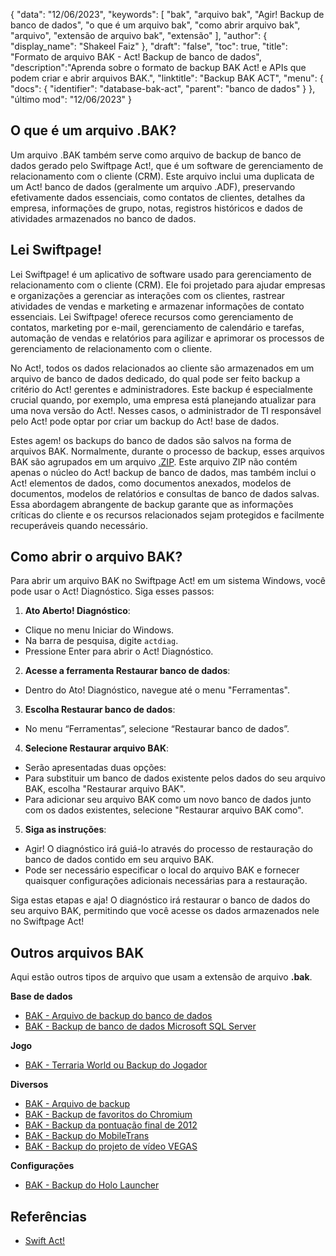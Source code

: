 {
"data": "12/06/2023",
  "keywords": [
"bak",
"arquivo bak",
"Agir! Backup de banco de dados",
"o que é um arquivo bak",
"como abrir arquivo bak",
"arquivo",
"extensão de arquivo bak",
"extensão"
],
  "author": {
"display_name": "Shakeel Faiz"
},
"draft": "false",
"toc": true,
"title": "Formato de arquivo BAK - Act! Backup de banco de dados",
  "description":"Aprenda sobre o formato de backup BAK Act! e APIs que podem criar e abrir arquivos BAK.",
"linktitle": "Backup BAK ACT",
  "menu": {
    "docs": {
      "identifier": "database-bak-act",
"parent": "banco de dados"
}
},
"último mod": "12/06/2023"
}

## O que é um arquivo .BAK?

Um arquivo .BAK também serve como arquivo de backup de banco de dados gerado pelo Swiftpage Act!, que é um software de gerenciamento de relacionamento com o cliente (CRM). Este arquivo inclui uma duplicata de um Act! banco de dados (geralmente um arquivo .ADF), preservando efetivamente dados essenciais, como contatos de clientes, detalhes da empresa, informações de grupo, notas, registros históricos e dados de atividades armazenados no banco de dados.

## Lei Swiftpage!

Lei Swiftpage! é um aplicativo de software usado para gerenciamento de relacionamento com o cliente (CRM). Ele foi projetado para ajudar empresas e organizações a gerenciar as interações com os clientes, rastrear atividades de vendas e marketing e armazenar informações de contato essenciais. Lei Swiftpage! oferece recursos como gerenciamento de contatos, marketing por e-mail, gerenciamento de calendário e tarefas, automação de vendas e relatórios para agilizar e aprimorar os processos de gerenciamento de relacionamento com o cliente.

No Act!, todos os dados relacionados ao cliente são armazenados em um arquivo de banco de dados dedicado, do qual pode ser feito backup a critério do Act! gerentes e administradores. Este backup é especialmente crucial quando, por exemplo, uma empresa está planejando atualizar para uma nova versão do Act!. Nesses casos, o administrador de TI responsável pelo Act! pode optar por criar um backup do Act! base de dados.

Estes agem! os backups do banco de dados são salvos na forma de arquivos BAK. Normalmente, durante o processo de backup, esses arquivos BAK são agrupados em um arquivo [.ZIP](/pt/compression/zip/). Este arquivo ZIP não contém apenas o núcleo do Act! backup de banco de dados, mas também inclui o Act! elementos de dados, como documentos anexados, modelos de documentos, modelos de relatórios e consultas de banco de dados salvas. Essa abordagem abrangente de backup garante que as informações críticas do cliente e os recursos relacionados sejam protegidos e facilmente recuperáveis quando necessário.

## Como abrir o arquivo BAK?

Para abrir um arquivo BAK no Swiftpage Act! em um sistema Windows, você pode usar o Act! Diagnóstico. Siga esses passos:

1. **Ato Aberto! Diagnóstico**:
- Clique no menu Iniciar do Windows.
- Na barra de pesquisa, digite `actdiag`.
- Pressione Enter para abrir o Act! Diagnóstico.

2. **Acesse a ferramenta Restaurar banco de dados**:
- Dentro do Ato! Diagnóstico, navegue até o menu "Ferramentas".

3. **Escolha Restaurar banco de dados**:
- No menu “Ferramentas”, selecione “Restaurar banco de dados”.

4. **Selecione Restaurar arquivo BAK**:
- Serão apresentadas duas opções:
- Para substituir um banco de dados existente pelos dados do seu arquivo BAK, escolha "Restaurar arquivo BAK".
- Para adicionar seu arquivo BAK como um novo banco de dados junto com os dados existentes, selecione "Restaurar arquivo BAK como".

5. **Siga as instruções**:
- Agir! O diagnóstico irá guiá-lo através do processo de restauração do banco de dados contido em seu arquivo BAK.
- Pode ser necessário especificar o local do arquivo BAK e fornecer quaisquer configurações adicionais necessárias para a restauração.

Siga estas etapas e aja! O diagnóstico irá restaurar o banco de dados do seu arquivo BAK, permitindo que você acesse os dados armazenados nele no Swiftpage Act!

## Outros arquivos BAK

Aqui estão outros tipos de arquivo que usam a extensão de arquivo **.bak**.

**Base de dados**
- [BAK - Arquivo de backup do banco de dados](/pt/database/bak/)
- [BAK - Backup de banco de dados Microsoft SQL Server](/pt/database/bak-sqlserver/)

**Jogo**
- [BAK - Terraria World ou Backup do Jogador](/pt/game/bak-terraria/)

**Diversos**
- [BAK - Arquivo de backup](/pt/misc/bak-backup/)
- [BAK - Backup de favoritos do Chromium](/pt/misc/bak-chromium/)
- [BAK - Backup da pontuação final de 2012](/pt/misc/bak-finale/)
- [BAK - Backup do MobileTrans](/pt/misc/bak-mobiletrans/)
- [BAK - Backup do projeto de vídeo VEGAS](/pt/misc/bak-vegas/)

**Configurações**
- [BAK - Backup do Holo Launcher](/pt/settings/bak-holo/)

## Referências
* [Swift Act!](https://en.wikipedia.org/wiki/Act!_LLC)
